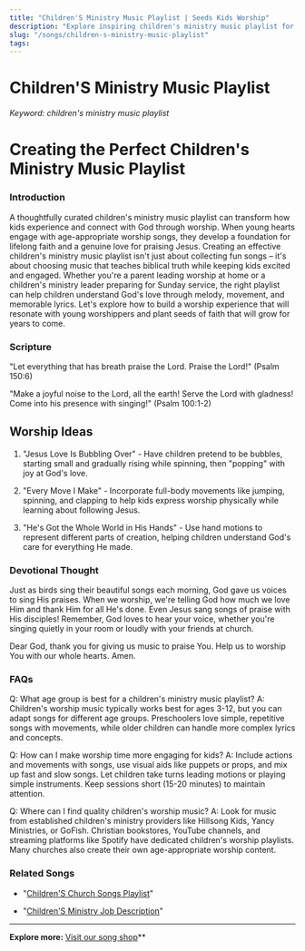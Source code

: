 ```yaml
---
title: "Children'S Ministry Music Playlist | Seeds Kids Worship"
description: "Explore inspiring children's ministry music playlist for children's worship and faith development. Biblical music resources for families and ministry."
slug: "/songs/children-s-ministry-music-playlist"
tags:
---
```


# Children'S Ministry Music Playlist

_Keyword: children's ministry music playlist_

# Creating the Perfect Children's Ministry Music Playlist

### Introduction
A thoughtfully curated children's ministry music playlist can transform how kids experience and connect with God through worship. When young hearts engage with age-appropriate worship songs, they develop a foundation for lifelong faith and a genuine love for praising Jesus. Creating an effective children's ministry music playlist isn't just about collecting fun songs – it's about choosing music that teaches biblical truth while keeping kids excited and engaged. Whether you're a parent leading worship at home or a children's ministry leader preparing for Sunday service, the right playlist can help children understand God's love through melody, movement, and memorable lyrics. Let's explore how to build a worship experience that will resonate with young worshippers and plant seeds of faith that will grow for years to come.

### Scripture
"Let everything that has breath praise the Lord. Praise the Lord!" (Psalm 150:6)

"Make a joyful noise to the Lord, all the earth! Serve the Lord with gladness! Come into his presence with singing!" (Psalm 100:1-2)

## Worship Ideas
1. "Jesus Love Is Bubbling Over" - Have children pretend to be bubbles, starting small and gradually rising while spinning, then "popping" with joy at God's love.

2. "Every Move I Make" - Incorporate full-body movements like jumping, spinning, and clapping to help kids express worship physically while learning about following Jesus.

3. "He's Got the Whole World in His Hands" - Use hand motions to represent different parts of creation, helping children understand God's care for everything He made.

### Devotional Thought
Just as birds sing their beautiful songs each morning, God gave us voices to sing His praises. When we worship, we're telling God how much we love Him and thank Him for all He's done. Even Jesus sang songs of praise with His disciples! Remember, God loves to hear your voice, whether you're singing quietly in your room or loudly with your friends at church.

Dear God, thank you for giving us music to praise You. Help us to worship You with our whole hearts. Amen.

### FAQs

Q: What age group is best for a children's ministry music playlist?
A: Children's worship music typically works best for ages 3-12, but you can adapt songs for different age groups. Preschoolers love simple, repetitive songs with movements, while older children can handle more complex lyrics and concepts.

Q: How can I make worship time more engaging for kids?
A: Include actions and movements with songs, use visual aids like puppets or props, and mix up fast and slow songs. Let children take turns leading motions or playing simple instruments. Keep sessions short (15-20 minutes) to maintain attention.

Q: Where can I find quality children's worship music?
A: Look for music from established children's ministry providers like Hillsong Kids, Yancy Ministries, or GoFish. Christian bookstores, YouTube channels, and streaming platforms like Spotify have dedicated children's worship playlists. Many churches also create their own age-appropriate worship content.

### Related Songs

- "[Children'S Church Songs Playlist](/songs/children-s-church-songs-playlist/)"

- "[Children'S Ministry Job Description](/songs/children-s-ministry-job-description/)"

---

**Explore more:** [Visit our song shop](https://seedskidsworship.com/shop)**

<!-- Schema Markup -->
<script type="application/ld+json">
{
  "@context": "https://schema.org",
  "@type": "MusicRecording",
  "name": "Children'S Ministry Music Playlist",
  "byArtist": {
    "@type": "MusicGroup",
    "name": "Seeds Kids Worship"
  },
  "isFamilyFriendly": true,
  "url": "https://seedskidsworship.com/songs/children-s-ministry-music-playlist/"
}
</script>